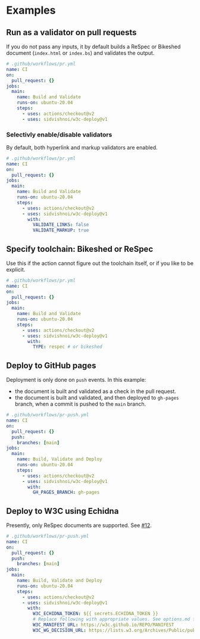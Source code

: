 # Examples

## Run as a validator on pull requests

If you do not pass any inputs, it by default builds a ReSpec or Bikeshed document (`index.html` or `index.bs`) and validates the output.

```yaml
# .github/workflows/pr.yml
name: CI
on:
  pull_request: {}
jobs:
  main:
    name: Build and Validate
    runs-on: ubuntu-20.04
    steps:
      - uses: actions/checkout@v2
      - uses: sidvishnoi/w3c-deploy@v1
```

### Selectivly enable/disable validators

By default, both hyperlink and markup validators are enabled.

```yaml
# .github/workflows/pr.yml
name: CI
on:
  pull_request: {}
jobs:
  main:
    name: Build and Validate
    runs-on: ubuntu-20.04
    steps:
      - uses: actions/checkout@v2
      - uses: sidvishnoi/w3c-deploy@v1
        with:
          VALIDATE_LINKS: false
          VALIDATE_MARKUP: true
```

## Specify toolchain: Bikeshed or ReSpec

Use this if the action cannot figure out the toolchain itself, or if you like to be explicit.

```yaml
# .github/workflows/pr.yml
name: CI
on:
  pull_request: {}
jobs:
  main:
    name: Build and Validate
    runs-on: ubuntu-20.04
    steps:
      - uses: actions/checkout@v2
      - uses: sidvishnoi/w3c-deploy@v1
        with:
          TYPE: respec # or bikeshed
```

## Deploy to GitHub pages

Deployment is only done on `push` events. In this example:

- the document is built and validated as a check in the pull request.
- the document is built and validated, and then deployed to `gh-pages` branch, when a commit is pushed to the `main` branch.

```yaml
# .github/workflows/pr-push.yml
name: CI
on:
  pull_request: {}
  push:
    branches: [main]
jobs:
  main:
    name: Build, Validate and Deploy
    runs-on: ubuntu-20.04
    steps:
      - uses: actions/checkout@v2
      - uses: sidvishnoi/w3c-deploy@v1
        with:
          GH_PAGES_BRANCH: gh-pages
```

## Deploy to W3C using Echidna

Presently, only ReSpec documents are supported. See [#12](https://github.com/sidvishnoi/w3c-deploy/issues/12).

```yaml
# .github/workflows/pr-push.yml
name: CI
on:
  pull_request: {}
  push:
    branches: [main]
jobs:
  main:
    name: Build, Validate and Deploy
    runs-on: ubuntu-20.04
    steps:
      - uses: actions/checkout@v2
      - uses: sidvishnoi/w3c-deploy@v1
        with:
          W3C_ECHIDNA_TOKEN: ${{ secrets.ECHIDNA_TOKEN }}
          # Replace following with appropriate values. See options.md for details.
          W3C_MANIFEST_URL: https://w3c.github.io/REPO/MANIFEST
          W3C_WG_DECISION_URL: https://lists.w3.org/Archives/Public/public-group/2014JulSep/1234.html
```
